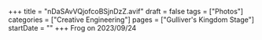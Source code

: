 +++
title = "nDaSAvVQjofcoBSjnDzZ.avif"
draft = false
tags = ["Photos"]
categories = ["Creative Engineering"]
pages = ["Gulliver's Kingdom Stage"]
startDate = ""
+++
Frog on 2023/09/24
